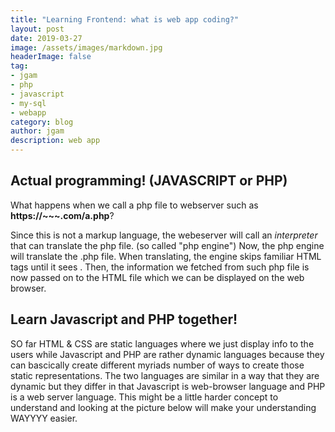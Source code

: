 ```yaml
---
title: "Learning Frontend: what is web app coding?"
layout: post
date: 2019-03-27
image: /assets/images/markdown.jpg
headerImage: false
tag:
- jgam
- php
- javascript
- my-sql
- webapp
category: blog
author: jgam
description: web app
---
```


## Actual programming! (JAVASCRIPT or PHP)

What happens when we call a php file to webserver such as **https://~~~.com/a.php**?

Since this is not a markup language, the webeserver will call an *interpreter* that can translate the php file. (so called "php engine") Now, the php engine will translate the .php file. When translating, the engine skips familiar HTML tags until it sees **<?php?>**. Then, the information we fetched from such php file is now passed on to the HTML file which we can be displayed on the web browser.

## Learn Javascript and PHP together!

SO far HTML & CSS are static languages where we just display info to the users while Javascript and PHP are rather dynamic languages because they can bascically create different myriads number of ways to create those static representations. The two languages are similar in a way that they are dynamic but they differ in that Javascript is web-browser language and PHP is a web server language. This might be a little harder concept to understand and looking at the picture below will make your understanding WAYYYY easier.

